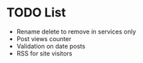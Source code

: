 TODO List
=========

 * Rename delete to remove in services only
 * Post views counter
 * Validation on date posts
 * RSS for site visitors
